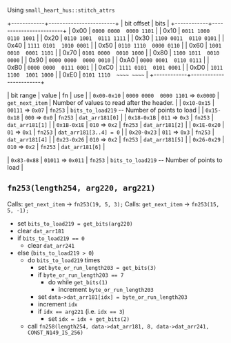 

Using `small_heart_hus::stitch_attrs`

+------------+------------------------+
| bit offset | bits                   |
+------------+------------------------+
|    0x00    | `0000 0000  0000 1101` |
|    0x10    | `0011 1000  0110 1001` |
|    0x20    | `0110 1001  0111 1111` |
|    0x30    | `1100 0011  0110 0101` |
|    0x40    | `1111 0101  1010 0001` |
|    0x50    | `0110 1110  0000 0110` |
|    0x60    | `1001 0010  0001 1101` |
|    0x70    | `0101 0000  0010 1000` |
|    0x80    | `1100 1011  0010 0000` |
|    0x90    | `0000 0000  0000 0010` |
|    0xA0    | `0000 0001  0110 0111` |
|    0xB0    | `0000 0000  0111 0001` |
|    0xC0    | `1111 0101  0101 0001` |
|    0xD0    | `1011 1100  1001 1000` |
|    0xE0    | `0101 1110  ~~~~ ~~~~` |
+------------+------------------------+

| bit range   | value                              | fn              | use                                           |
| `0x00-0x10` | `0000 0000  0000 1101` => `0x000D` | `get_next_item` | Number of values to read after the header.    |
| `0x10-0x15` | `00111` => `0x07`                  | `fn253`         | `bits_to_load219` -- Number of points to load |
| `0x15-0x18` | `000` => `0x0`                     | `fn253`         | `dat_arr181[0]`                               |
| `0x18-0x1B` | `011` => `0x3`                     | `fn253`         | `dat_arr181[1]`                               |
| `0x1B-0x1E` | `010` => `0x2`                     | `fn253`         | `dat_arr181[2]`                               |
| `0x1E-0x20` | `01` => `0x1`                      | `fn253`         | `dat_arr181[3..4] = 0`                        |
| `0x20-0x23` | `011` => `0x3`                     | `fn253`         | `dat_arr181[4]`                               |
| `0x23-0x26` | `010` => `0x2`                     | `fn253`         | `dat_arr181[5]`                               |
| `0x26-0x29` | `010` => `0x2`                     | `fn253`         | `dat_arr181[6]`                               |


| `0x83-0x88` | `01011` => `0x011`                 | `fn253`         | `bits_to_load219` -- Number of points to load |



`fn253(length254, arg220, arg221)`
-------
Calls: `get_next_item` -> `fn253(19, 5, 3);`
Calls: `get_next_item` -> `fn253(15, 5, -1);`

- set `bits_to_load219 = get_bits(arg220)`
- clear `dat_arr181`
- if `bits_to_load219 == 0`
  - clear `dat_arr241`
- else (`bits_to_load219 > 0`)
  - do `bits_to_load219` times
    - set `byte_or_run_length203 = get_bits(3)`
    - if `byte_or_run_length203 == 7`
      - do while `get_bits(1)`
        - increment `byte_or_run_length203`
    - set `data->dat_arr181[idx] = byte_or_run_length203`
    - increment `idx`
    - if `idx == arg221` (i.e. `idx == 3`)
      - set `idx = idx + get_bits(2)`
  - call `fn258(length254, data->dat_arr181, 8, data->dat_arr241, CONST_N149_IS_256)`
